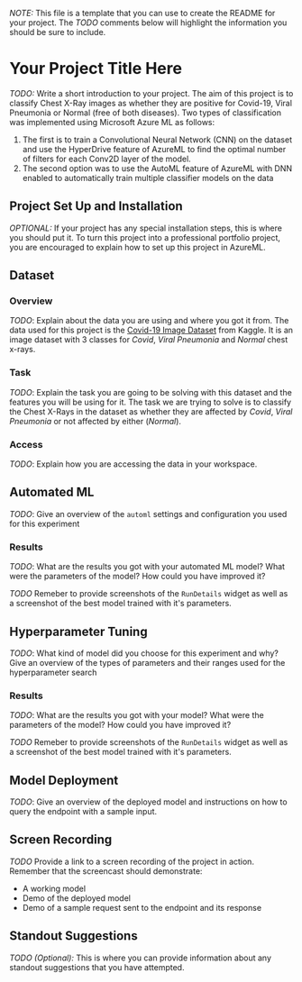 *NOTE:* This file is a template that you can use to create the README for your project. The *TODO* comments below will highlight the information you should be sure to include.

# Your Project Title Here

*TODO:* Write a short introduction to your project.
The aim of this project is to classify Chest X-Ray images as whether they are positive for Covid-19, Viral Pneumonia or Normal (free of both diseases). Two types of classification was implemented using Microsoft Azure ML as follows:
 1. The first is to train a Convolutional Neural Network (CNN) on the dataset and use the HyperDrive feature of AzureML to find the optimal number of filters for each Conv2D layer of the model.
 2. The second option was to use the AutoML feature of AzureML with DNN enabled to automatically train multiple classifier models on the data

## Project Set Up and Installation
*OPTIONAL:* If your project has any special installation steps, this is where you should put it. To turn this project into a professional portfolio project, you are encouraged to explain how to set up this project in AzureML.

## Dataset

### Overview
*TODO*: Explain about the data you are using and where you got it from.
The data used for this project is the [Covid-19 Image Dataset](https://www.kaggle.com/pranavraikokte/covid19-image-dataset) from Kaggle. It is an image dataset with 3 classes for *Covid*, *Viral Pneumonia* and *Normal* chest x-rays. 

### Task
*TODO*: Explain the task you are going to be solving with this dataset and the features you will be using for it.
The task we are trying to solve is to classify the Chest X-Rays in the dataset as whether they are affected by *Covid*, *Viral Pneumonia* or not affected by either (*Normal*).


### Access
*TODO*: Explain how you are accessing the data in your workspace.

## Automated ML
*TODO*: Give an overview of the `automl` settings and configuration you used for this experiment

### Results
*TODO*: What are the results you got with your automated ML model? What were the parameters of the model? How could you have improved it?

*TODO* Remeber to provide screenshots of the `RunDetails` widget as well as a screenshot of the best model trained with it's parameters.

## Hyperparameter Tuning
*TODO*: What kind of model did you choose for this experiment and why? Give an overview of the types of parameters and their ranges used for the hyperparameter search


### Results
*TODO*: What are the results you got with your model? What were the parameters of the model? How could you have improved it?

*TODO* Remeber to provide screenshots of the `RunDetails` widget as well as a screenshot of the best model trained with it's parameters.

## Model Deployment
*TODO*: Give an overview of the deployed model and instructions on how to query the endpoint with a sample input.

## Screen Recording
*TODO* Provide a link to a screen recording of the project in action. Remember that the screencast should demonstrate:
- A working model
- Demo of the deployed  model
- Demo of a sample request sent to the endpoint and its response

## Standout Suggestions
*TODO (Optional):* This is where you can provide information about any standout suggestions that you have attempted.
